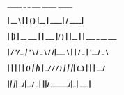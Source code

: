 
#### _____           _            _   ___  _____       _____               
#### |  __ \         | |          ( ) |__ \| ____|     / ____|              
#### | |__) | __ ___ | |__   ___  |/     ) | |__      | |     ___  _ __ ___ 
#### |  ___/ '__/ _ \| '_ \ / _ \       / /|___ \     | |    / _ \| '__/ _ \
#### | |   | | | (_) | |_) |  __/      / /_ ___) |    | |___| (_) | | |  __/
#### |_|   |_|  \___/|_.__/ \___|     |____|____/      \_____\___/|_|  \___|
